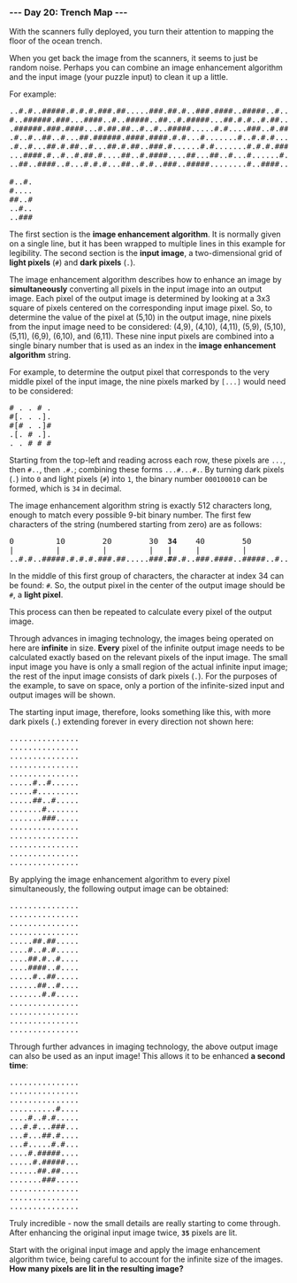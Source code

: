 ### --- Day 20: Trench Map ---

With the scanners fully deployed, you turn their attention to mapping the floor of the ocean trench.

When you get back the image from the scanners, it seems to just be random noise. Perhaps you can
combine an image enhancement algorithm and the input image (your puzzle input) to clean it up a
little.

For example:

<pre>
..#.#..#####.#.#.#.###.##.....###.##.#..###.####..#####..#....#..#..##..##
#..######.###...####..#..#####..##..#.#####...##.#.#..#.##..#.#......#.###
.######.###.####...#.##.##..#..#..#####.....#.#....###..#.##......#.....#.
.#..#..##..#...##.######.####.####.#.#...#.......#..#.#.#...####.##.#.....
.#..#...##.#.##..#...##.#.##..###.#......#.#.......#.#.#.####.###.##...#..
...####.#..#..#.##.#....##..#.####....##...##..#...#......#.#.......#.....
..##..####..#...#.#.#...##..#.#..###..#####........#..####......#..#

#..#.
#....
##..#
..#..
..###
</pre>

The first section is the <b>image enhancement algorithm</b>. It is normally given on a single line,
but it has been wrapped to multiple lines in this example for legibility. The second section is the
<b>input image</b>, a two-dimensional grid of <b>light pixels</b> (<code>#</code>) and <b>dark
pixels</b> (<code>.</code>).

The image enhancement algorithm describes how to enhance an image by <b>simultaneously</b>
converting all pixels in the input image into an output image. Each pixel of the output image is
determined by looking at a 3x3 square of pixels centered on the corresponding input image pixel. So,
to determine the value of the pixel at (5,10) in the output image, nine pixels from the input image
need to be considered: (4,9), (4,10), (4,11), (5,9), (5,10), (5,11), (6,9), (6,10), and (6,11).
These nine input pixels are combined into a single binary number that is used as an index in the
<b>image enhancement algorithm</b> string.

For example, to determine the output pixel that corresponds to the very middle pixel of the input
image, the nine pixels marked by <code>[...]</code> would need to be considered:

<pre>
# . . # .
#[. . .].
#[# . .]#
.[. # .].
. . # # #
</pre>

Starting from the top-left and reading across each row, these pixels are <code>...</code>, then
<code>#..</code>, then <code>.#.</code>; combining these forms <code>...#...#.</code>. By turning
dark pixels (<code>.</code>) into <code>0</code> and light pixels (<code>#</code>) into
<code>1</code>, the binary number <code>000100010</code> can be formed, which is <code>34</code> in
decimal.

The image enhancement algorithm string is exactly 512 characters long, enough to match every
possible 9-bit binary number. The first few characters of the string (numbered starting from zero)
are as follows:

<pre>
0         10        20        30  <b>34</b>    40        50        60        70
|         |         |         |   <b>|</b>     |         |         |         |
..#.#..#####.#.#.#.###.##.....###.<b>#</b>#.#..###.####..#####..#....#..#..##..##
</pre>

In the middle of this first group of characters, the character at index 34 can be found:
<code>#</code>. So, the output pixel in the center of the output image should be <code>#</code>, a
<b>light pixel</b>.

This process can then be repeated to calculate every pixel of the output image.

Through advances in imaging technology, the images being operated on here are <b>infinite</b> in
size. <b>Every</b> pixel of the infinite output image needs to be calculated exactly based on the
relevant pixels of the input image. The small input image you have is only a small region of the
actual infinite input image; the rest of the input image consists of dark pixels (<code>.</code>).
For the purposes of the example, to save on space, only a portion of the infinite-sized input and
output images will be shown.

The starting input image, therefore, looks something like this, with more dark pixels
(<code>.</code>) extending forever in every direction not shown here:

<pre>
...............
...............
...............
...............
...............
.....#..#......
.....#.........
.....##..#.....
.......#.......
.......###.....
...............
...............
...............
...............
...............
</pre>

By applying the image enhancement algorithm to every pixel simultaneously, the following output
image can be obtained:

<pre>
...............
...............
...............
...............
.....##.##.....
....#..#.#.....
....##.#..#....
....####..#....
.....#..##.....
......##..#....
.......#.#.....
...............
...............
...............
...............
</pre>

Through further advances in imaging technology, the above output image can also be used as an input
image! This allows it to be enhanced <b>a second time</b>:

<pre>
...............
...............
...............
..........#....
....#..#.#.....
...#.#...###...
...#...##.#....
...#.....#.#...
....#.#####....
.....#.#####...
......##.##....
.......###.....
...............
...............
...............
</pre>

Truly incredible - now the small details are really starting to come through. After enhancing the
original input image twice, <code><b>35</b></code> pixels are lit.

Start with the original input image and apply the image enhancement algorithm twice, being careful
to account for the infinite size of the images. <b>How many pixels are lit in the resulting
image?</b>